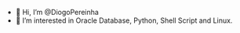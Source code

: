 - 👋 Hi, I’m @DiogoPereinha
- 👀 I’m interested in Oracle Database, Python, Shell Script and Linux.
<!---
- 🌱 I’m currently learning ...
- 💞️ I’m looking to collaborate on ...
- 📫 How to reach me ...


DiogoPereinha/DiogoPereinha is a ✨ special ✨ repository because its `README.md` (this file) appears on your GitHub profile.
You can click the Preview link to take a look at your changes.
--->
